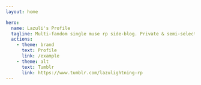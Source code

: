 ```yaml
---
layout: home

hero:
  name: Lazuli's Profile
  tagline: Multi-fandom single muse rp side-blog. Private & semi-selective! main blog - @axum-terra
  actions:
    - theme: brand
      text: Profile
      link: /example
    - theme: alt
      text: Tumblr
      link: https://www.tumblr.com/lazulightning-rp
---
```

